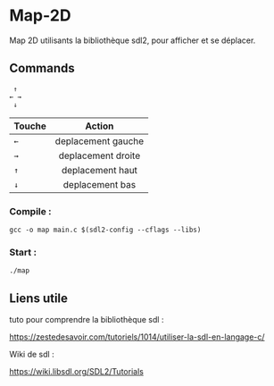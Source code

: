 # Map-2D
Map 2D utilisants la bibliothèque sdl2, pour afficher et se déplacer.

## Commands
```
 ↑
← →
 ↓
```

| Touche        | Action        |
| ------------- |:-------------:|
| `←`           | deplacement gauche |
| `→`           | deplacement droite |
| `↑`            | deplacement haut   |
| `↓`            | deplacement bas    |
### Compile :
```
gcc -o map main.c $(sdl2-config --cflags --libs)
```
### Start :
```
./map
```

## Liens utile
tuto pour comprendre la bibliothèque sdl :

https://zestedesavoir.com/tutoriels/1014/utiliser-la-sdl-en-langage-c/

Wiki de sdl :

https://wiki.libsdl.org/SDL2/Tutorials
